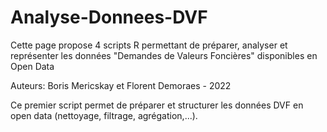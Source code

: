 # Analyse-Donnees-DVF
Cette page propose 4 scripts R permettant de préparer, analyser et représenter les données "Demandes de Valeurs Foncières" disponibles en Open Data

Auteurs: Boris Mericskay et Florent Demoraes - 2022

Ce premier script permet de préparer et structurer les données DVF en open data (nettoyage, filtrage, agrégation,...).
